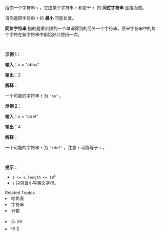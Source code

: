 <p>给你一个字符串&nbsp;<code>s</code>&nbsp;，它由某个字符串&nbsp;<code>t</code>&nbsp;和若干&nbsp;<code>t</code>&nbsp; 的&nbsp;<strong>同位字符串</strong>&nbsp;连接而成。</p>

<p>请你返回字符串 <code>t</code>&nbsp;的 <strong>最小</strong>&nbsp;可能长度。</p>

<p><strong>同位字符串</strong>&nbsp;指的是重新排列一个单词得到的另外一个字符串，原来字符串中的每个字符在新字符串中都恰好只使用一次。</p>

<p>&nbsp;</p>

<p><strong class="example">示例 1：</strong></p>

<div class="example-block"> 
 <p><span class="example-io"><b>输入：</b>s = "abba"</span></p> 
</div>

<p><span class="example-io"><b>输出：</b>2</span></p>

<p><strong>解释：</strong></p>

<p>一个可能的字符串&nbsp;<code>t</code>&nbsp;为&nbsp;<code>"ba"</code>&nbsp;。</p>

<p><strong class="example">示例 2：</strong></p>

<div class="example-block"> 
 <p><span class="example-io"><b>输入：</b>s = "cdef"</span></p> 
</div>

<p><span class="example-io"><b>输出：</b>4</span></p>

<p><strong>解释：</strong></p>

<p>一个可能的字符串&nbsp;<code>t</code>&nbsp;为&nbsp;<code>"cdef"</code>&nbsp;，注意&nbsp;<code>t</code>&nbsp;可能等于&nbsp;<code>s</code>&nbsp;。</p>

<p>&nbsp;</p>

<p><strong>提示：</strong></p>

<ul> 
 <li><code>1 &lt;= s.length &lt;= 10<sup>5</sup></code></li> 
 <li><code>s</code>&nbsp;只包含小写英文字母。</li> 
</ul>

<div><div>Related Topics</div><div><li>哈希表</li><li>字符串</li><li>计数</li></div></div><br><div><li>👍 29</li><li>👎 0</li></div>